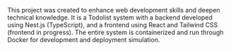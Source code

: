    This project was created to enhance web development skills and deepen technical knowledge. It is a Todolist system with a backend developed using Nest.js (TypeScript), and a frontend using React and Tailwind CSS (frontend in progress). The entire system is containerized and run through Docker for development and deployment simulation.
